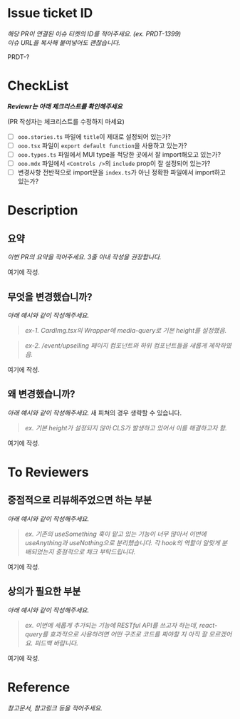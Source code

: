 # Issue ticket ID

_해당 PR이 연결된 이슈 티켓의 ID를 적어주세요. (ex. PRDT-1399)_  
_이슈 URL을 복사해 붙여넣어도 괜찮습니다._

PRDT-?

# CheckList

***Reviewr는 아래 체크리스트를 확인해주세요***

(PR 작성자는 체크리스트를 수정하지 마세요)

- [ ] `ooo.stories.ts` 파일에 `title`이 제대로 설정되어 있는가?
- [ ] `ooo.tsx` 파일이 `export default function`을 사용하고 있는가?
- [ ] `ooo.types.ts` 파일에서 MUI type을 적당한 곳에서 잘 import해오고 있는가?
- [ ] `ooo.mdx` 파일에서 `<Controls />`의 `include` prop이 잘 설정되어 있는가?
- [ ] 변경사항 전반적으로 import문을 `index.ts`가 아닌 정확한 파일에서 import하고 있는가?

# Description

## 요약

_이번 PR의 요약을 적어주세요. 3줄 이내 작성을 권장합니다._

여기에 작성.

## 무엇을 변경했습니까?

_아래 예시와 같이 작성해주세요._

>  _ex-1. CardImg.tsx의 Wrapper에 media-query로 기본 height를 설정했음._

> _ex-2. /event/upselling 페이지 컴포넌트와 하위 컴포넌트들을 새롭게 제작하였음._

여기에 작성.

## 왜 변경했습니까?

_아래 예시와 같이 작성해주세요._ 새 피쳐의 경우 생략할 수 있습니다.

> _ex. 기본 height가 설정되지 않아 CLS가 발생하고 있어서 이를 해결하고자 함._

여기에 작성.

# To Reviewers

## 중점적으로 리뷰해주었으면 하는 부분

_아래 예시와 같이 작성해주세요._

> _ex. 기존의 useSomething 훅이 맡고 있는 기능이 너무 많아서 이번에 useAnything과 useNothing으로 분리했습니다. 각 hook의 역할이 알맞게 분배되었는지 중점적으로 체크 부탁드립니다._

여기에 작성.

## 상의가 필요한 부분

_아래 예시와 같이 작성해주세요._

> _ex. 이번에 새롭게 추가되는 기능에 RESTful API를 쓰고자 하는데, react-query를 효과적으로 사용하려면 어떤 구조로 코드를 짜야할 지 아직 잘 모르겠어요. 피드백 바랍니다._

여기에 작성.

# Reference

_참고문서, 참고링크 등을 적어주세요._
